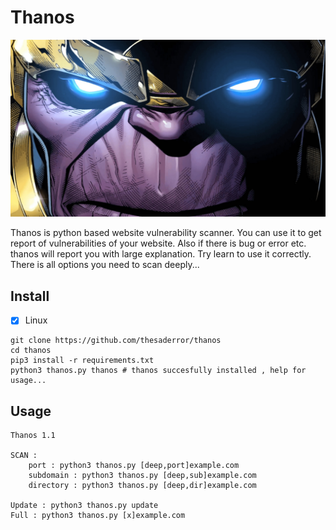 # Thanos
![plot](assets/enter.jpg)

Thanos is python based website vulnerability scanner. You can use it to get report of vulnerabilities of your website.
Also if there is bug or error etc. thanos will report you with large explanation. Try learn to use it correctly. 
There is all options you need to scan deeply...

## Install

- [x] Linux
```
git clone https://github.com/thesaderror/thanos
cd thanos
pip3 install -r requirements.txt
python3 thanos.py thanos # thanos succesfully installed , help for usage...
```

## Usage
```
Thanos 1.1

SCAN :
    port : python3 thanos.py [deep,port]example.com
    subdomain : python3 thanos.py [deep,sub]example.com
    directory : python3 thanos.py [deep,dir]example.com

Update : python3 thanos.py update
Full : python3 thanos.py [x]example.com
```
